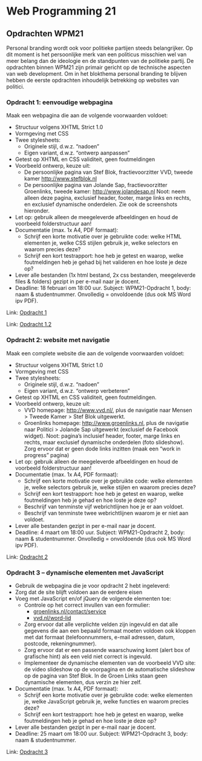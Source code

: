 # Web Programming 21
## Opdrachten WPM21
Personal branding wordt ook voor politieke partijen steeds belangrijker. Op dit moment is het persoonlijke merk van een politicus misschien wel van meer belang dan de ideologie en de standpunten van de politieke partij.
De opdrachten binnen WPM21 zijn primair gericht op de technische aspecten van web development. Om in het blokthema personal branding te blijven hebben de eerste opdrachten inhoudelijk betrekking op websites van politici.

### Opdracht 1: eenvoudige webpagina
Maak een webpagina die aan de volgende voorwaarden voldoet:
- Structuur volgens XHTML Strict 1.0
- Vormgeving met CSS
- Twee stylesheets:
  - Originele stijl, d.w.z. “nadoen”
  - Eigen variant, d.w.z. “ontwerp aanpassen”
- Getest op XHTML en CSS validiteit, geen foutmeldingen
- Voorbeeld ontwerp, keuze uit:
  - De persoonlijke pagina van Stef Blok, fractievoorzitter VVD, tweede kamer http://www.stefblok.nl
  - De persoonlijke pagina van Jolande Sap, fractievoorzitter Groenlinks, tweede kamer: http://www.jolandesap.nl
  Noot: neem alleen deze pagina, exclusief header, footer, marge links en rechts, en exclusief dynamische onderdelen. Zie ook de screenshots hieronder.
- Let op: gebruik alleen de meegeleverde afbeeldingen en houd de voorbeeld folderstructuur aan!
- Documentatie (max. 1x A4, PDF formaat):
  - Schrijf een korte motivatie over je gebruikte code: welke HTML elementen je, welke CSS stijlen gebruik je, welke selectors en waarom precies deze?
  - Schrijf een kort testrapport: hoe heb je getest en waarop, welke foutmeldingen heb je gehad bij het valideren en hoe loste je deze op?
- Lever alle bestanden (1x html bestand, 2x css bestanden, meegeleverde files & folders) gezipt in per e-mail naar je docent.
- Deadline: 18 februari om 18:00 uur. Subject: WPM21-Opdracht 1, body: naam & studentnummer. Onvolledig = onvoldoende (dus ook MS Word ipv PDF).

Link: [Opdracht 1](WPM21/opdracht-1.1)

Link: [Opdracht 1.2](WPM21/opdracht-1.2)

### Opdracht 2: website met navigatie
Maak een complete website die aan de volgende voorwaarden voldoet:
- Structuur volgens XHTML Strict 1.0
- Vormgeving met CSS
- Twee stylesheets:
  - Originele stijl, d.w.z. “nadoen”
  - Eigen variant, d.w.z. “ontwerp verbeteren”
- Getest op XHTML en CSS validiteit, geen foutmeldingen.
- Voorbeeld ontwerp, keuze uit:
  - VVD homepage: http://www.vvd.nl/, plus de navigatie naar Mensen > Tweede Kamer > Stef Blok uitgewerkt.
  - Groenlinks homepage: http://www.groenlinks.nl, plus de navigatie naar Politici > Jolande Sap uitgewerkt (exclusief de Facebook widget).
Noot: pagina’s inclusief header, footer, marge links en rechts, maar exclusief dynamische onderdelen (foto slideshow). Zorg ervoor dat er geen dode links inzitten (maak een “work in progress” pagina)
- Let op: gebruik alleen de meegeleverde afbeeldingen en houd de voorbeeld folderstructuur aan!
- Documentatie (max. 1x A4, PDF formaat):
  - Schrijf een korte motivatie over je gebruikte code: welke elementen je, welke selectors gebruik je, welke stijlen en waarom precies deze?
  - Schrijf een kort testrapport: hoe heb je getest en waarop, welke foutmeldingen heb je gehad en hoe loste je deze op?
  - Beschrijf van tenminste vijf webrichtlijnen hoe je er aan voldoet.
  - Beschrijf van tenminste twee webrichtlijnen waarom je er niet aan voldoet.
- Lever alle bestanden gezipt in per e-mail naar je docent.
- Deadline: 4 maart om 18:00 uur. Subject: WPM21-Opdracht 2, body: naam & studentnummer. Onvolledig = onvoldoende (dus ook MS Word ipv PDF).

Link: [Opdracht 2](WPM21/opdracht-2)

### Opdracht 3 – dynamische elementen met JavaScript
- Gebruik de webpagina die je voor opdracht 2 hebt ingeleverd:
- Zorg dat de site blijft voldoen aan de eerdere eisen
- Voeg met JavaScript en/of jQuery de volgende elementen toe:
  - Controle op het correct invullen van een formulier:
    - [groenlinks.nl/contact/service](http://groenlinks.nl/contact/service)
    - [vvd.nl/word-lid](http://www.vvd.nl/word-lid)
  - Zorg ervoor dat alle verplichte velden zijn ingevuld en dat alle gegevens die aan een bepaald formaat moeten voldoen ook kloppen met dat formaat (telefoonnummers, e-mail adressen, datum, postcode, rekeningnummer).
  - Zorg ervoor dat er een passende waarschuwing komt (alert box of grafische hint) als een veld niet correct is ingevuld.
  - Implementeer de dynamische elementen van de voorbeeld VVD site: de video slideshow op de voorpagina en de automatische slideshow op de pagina van Stef Blok. In de Groen Links staan geen dynamische elementen, dus verzin ze hier zelf.
- Documentatie (max. 1x A4, PDF formaat):
  - Schrijf een korte motivatie over je gebruikte code: welke elementen je, welke JavaScript gebruik je, welke functies en waarom precies deze?
  - Schrijf een kort testrapport: hoe heb je getest en waarop, welke foutmeldingen heb je gehad en hoe loste je deze op?
- Lever alle bestanden gezipt in per e-mail naar je docent.
- Deadline: 25 maart om 18:00 uur. Subject: WPM21-Opdracht 3, body: naam & studentnummer.

Link: [Opdracht 3](WPM21/opdracht-3)